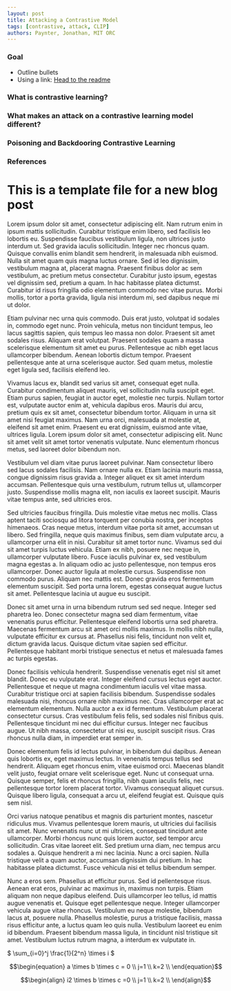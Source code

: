 ```yaml
---
layout: post
title: Attacking a Contrastive Model
tags: [contrastive, attack, CLIP]
authors: Paynter, Jonathan, MIT ORC
---
```


### Goal

* Outline bullets
* Using a link: [Head to the readme](https://github.com/poole/lanyon#readme)

### What is contrastive learning?

### What makes an attack on a contrastive learning model different?

### Poisoning and Backdooring Contrastive Learning

### References 

# This is a template file for a new blog post

Lorem ipsum dolor sit amet, consectetur adipiscing elit. Nam rutrum enim in ipsum mattis sollicitudin. Curabitur tristique enim libero, sed facilisis leo lobortis eu. Suspendisse faucibus vestibulum ligula, non ultrices justo interdum ut. Sed gravida iaculis sollicitudin. Integer nec rhoncus quam. Quisque convallis enim blandit sem hendrerit, in malesuada nibh euismod. Nulla sit amet quam quis magna luctus ornare. Sed id leo dignissim, vestibulum magna at, placerat magna. Praesent finibus dolor ac sem vestibulum, ac pretium metus consectetur. Curabitur justo ipsum, egestas vel dignissim sed, pretium a quam. In hac habitasse platea dictumst. Curabitur id risus fringilla odio elementum commodo nec vitae purus. Morbi mollis, tortor a porta gravida, ligula nisi interdum mi, sed dapibus neque mi ut dolor.

Etiam pulvinar nec urna quis commodo. Duis erat justo, volutpat id sodales in, commodo eget nunc. Proin vehicula, metus non tincidunt tempus, leo lacus sagittis sapien, quis tempus leo massa non dolor. Praesent sit amet sodales risus. Aliquam erat volutpat. Praesent sodales quam a massa scelerisque elementum sit amet eu purus. Pellentesque ac nibh eget lacus ullamcorper bibendum. Aenean lobortis dictum tempor. Praesent pellentesque ante at urna scelerisque auctor. Sed quam metus, molestie eget ligula sed, facilisis eleifend leo.

Vivamus lacus ex, blandit sed varius sit amet, consequat eget nulla. Curabitur condimentum aliquet mauris, vel sollicitudin nulla suscipit eget. Etiam purus sapien, feugiat in auctor eget, molestie nec turpis. Nullam tortor est, vulputate auctor enim at, vehicula dapibus eros. Mauris dui arcu, pretium quis ex sit amet, consectetur bibendum tortor. Aliquam in urna sit amet nisi feugiat maximus. Nam urna orci, malesuada at molestie at, eleifend sit amet enim. Praesent eu erat dignissim, euismod ante vitae, ultrices ligula. Lorem ipsum dolor sit amet, consectetur adipiscing elit. Nunc sit amet velit sit amet tortor venenatis vulputate. Nunc elementum rhoncus metus, sed laoreet dolor bibendum non.

Vestibulum vel diam vitae purus laoreet pulvinar. Nam consectetur libero sed lacus sodales facilisis. Nam ornare nulla ex. Etiam lacinia mauris massa, congue dignissim risus gravida a. Integer aliquet ex sit amet interdum accumsan. Pellentesque quis urna vestibulum, rutrum tellus ut, ullamcorper justo. Suspendisse mollis magna elit, non iaculis ex laoreet suscipit. Mauris vitae tempus ante, sed ultricies eros.

Sed ultricies faucibus fringilla. Duis molestie vitae metus nec mollis. Class aptent taciti sociosqu ad litora torquent per conubia nostra, per inceptos himenaeos. Cras neque metus, interdum vitae porta sit amet, accumsan ut libero. Sed fringilla, neque quis maximus finibus, sem diam vulputate arcu, a ullamcorper urna elit in nisi. Curabitur sit amet tortor nunc. Vivamus sed dui sit amet turpis luctus vehicula. Etiam ex nibh, posuere nec neque in, ullamcorper vulputate libero. Fusce iaculis pulvinar ex, sed vestibulum magna egestas a. In aliquam odio ac justo pellentesque, non tempus eros ullamcorper. Donec auctor ligula at molestie cursus. Suspendisse non commodo purus. Aliquam nec mattis est. Donec gravida eros fermentum elementum suscipit. Sed porta urna lorem, egestas consequat augue luctus sit amet. Pellentesque lacinia ut augue eu suscipit.

Donec sit amet urna in urna bibendum rutrum sed sed neque. Integer sed pharetra leo. Donec consectetur magna sed diam fermentum, vitae venenatis purus efficitur. Pellentesque eleifend lobortis urna sed pharetra. Maecenas fermentum arcu sit amet orci mollis maximus. In mollis nibh nulla, vulputate efficitur ex cursus at. Phasellus nisi felis, tincidunt non velit et, dictum gravida lacus. Quisque dictum vitae sapien sed efficitur. Pellentesque habitant morbi tristique senectus et netus et malesuada fames ac turpis egestas.

Donec facilisis vehicula hendrerit. Suspendisse venenatis eget nisl sit amet blandit. Donec eu vulputate erat. Integer eleifend cursus lectus eget auctor. Pellentesque et neque ut magna condimentum iaculis vel vitae massa. Curabitur tristique orci at sapien facilisis bibendum. Suspendisse sodales malesuada nisi, rhoncus ornare nibh maximus nec. Cras ullamcorper erat ac elementum elementum. Nulla auctor a ex id fermentum. Vestibulum placerat consectetur cursus. Cras vestibulum felis felis, sed sodales nisl finibus quis. Pellentesque tincidunt mi nec dui efficitur cursus. Integer nec faucibus augue. Ut nibh massa, consectetur ut nisi eu, suscipit suscipit risus. Cras rhoncus nulla diam, in imperdiet erat semper in.

Donec elementum felis id lectus pulvinar, in bibendum dui dapibus. Aenean quis lobortis ex, eget maximus lectus. In venenatis tempus tellus sed hendrerit. Aliquam eget rhoncus enim, vitae euismod orci. Maecenas blandit velit justo, feugiat ornare velit scelerisque eget. Nunc ut consequat urna. Quisque semper, felis et rhoncus fringilla, nibh quam iaculis felis, nec pellentesque tortor lorem placerat tortor. Vivamus consequat aliquet cursus. Quisque libero ligula, consequat a arcu ut, eleifend feugiat est. Quisque quis sem nisl.

Orci varius natoque penatibus et magnis dis parturient montes, nascetur ridiculus mus. Vivamus pellentesque lorem mauris, ut ultricies dui facilisis sit amet. Nunc venenatis nunc ut mi ultricies, consequat tincidunt ante ullamcorper. Morbi rhoncus nunc quis lorem auctor, sed tempor arcu sollicitudin. Cras vitae laoreet elit. Sed pretium urna diam, nec tempus arcu sodales a. Quisque hendrerit a mi nec lacinia. Nunc a orci sapien. Nulla tristique velit a quam auctor, accumsan dignissim dui pretium. In hac habitasse platea dictumst. Fusce vehicula nisi et tellus bibendum semper.

Nunc a eros sem. Phasellus at efficitur purus. Sed id pellentesque risus. Aenean erat eros, pulvinar ac maximus in, maximus non turpis. Etiam aliquam non neque dapibus eleifend. Duis ullamcorper leo tellus, id mattis augue venenatis et. Quisque eget pellentesque neque. Integer ullamcorper vehicula augue vitae rhoncus. Vestibulum eu neque molestie, bibendum lacus at, posuere nulla. Phasellus molestie, purus a tristique facilisis, massa risus efficitur ante, a luctus quam leo quis nulla. Vestibulum laoreet eu enim id bibendum. Praesent bibendum massa ligula, in tincidunt nisl tristique sit amet. Vestibulum luctus rutrum magna, a interdum ex vulputate in.

$ \sum_{i=0}^j \frac{1}{2^n} \times i $

$$\begin{equation}
a \times b \times c = 0 \\
j=1 \\
k=2 \\
\end{equation}$$

$$\begin{align}
i2 \times b \times c =0 \\
j=1 \\
k=2 \\
\end{align}$$

